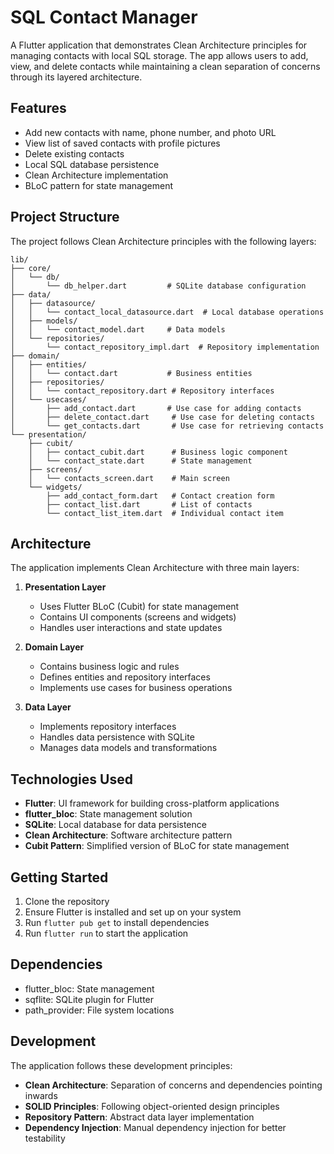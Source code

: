 # SQL Contact Manager

A Flutter application that demonstrates Clean Architecture principles for managing contacts with local SQL storage. The app allows users to add, view, and delete contacts while maintaining a clean separation of concerns through its layered architecture.

## Features

- Add new contacts with name, phone number, and photo URL
- View list of saved contacts with profile pictures
- Delete existing contacts
- Local SQL database persistence
- Clean Architecture implementation
- BLoC pattern for state management

## Project Structure

The project follows Clean Architecture principles with the following layers:

```
lib/
├── core/
│   └── db/
│       └── db_helper.dart         # SQLite database configuration
├── data/
│   ├── datasource/
│   │   └── contact_local_datasource.dart  # Local database operations
│   ├── models/
│   │   └── contact_model.dart     # Data models
│   └── repositories/
│       └── contact_repository_impl.dart  # Repository implementation
├── domain/
│   ├── entities/
│   │   └── contact.dart           # Business entities
│   ├── repositories/
│   │   └── contact_repository.dart # Repository interfaces
│   └── usecases/
│       ├── add_contact.dart       # Use case for adding contacts
│       ├── delete_contact.dart     # Use case for deleting contacts
│       └── get_contacts.dart       # Use case for retrieving contacts
└── presentation/
    ├── cubit/
    │   ├── contact_cubit.dart      # Business logic component
    │   └── contact_state.dart      # State management
    ├── screens/
    │   └── contacts_screen.dart    # Main screen
    └── widgets/
        ├── add_contact_form.dart   # Contact creation form
        ├── contact_list.dart       # List of contacts
        └── contact_list_item.dart  # Individual contact item
```

## Architecture

The application implements Clean Architecture with three main layers:

1. **Presentation Layer**
   - Uses Flutter BLoC (Cubit) for state management
   - Contains UI components (screens and widgets)
   - Handles user interactions and state updates

2. **Domain Layer**
   - Contains business logic and rules
   - Defines entities and repository interfaces
   - Implements use cases for business operations

3. **Data Layer**
   - Implements repository interfaces
   - Handles data persistence with SQLite
   - Manages data models and transformations

## Technologies Used

- **Flutter**: UI framework for building cross-platform applications
- **flutter_bloc**: State management solution
- **SQLite**: Local database for data persistence
- **Clean Architecture**: Software architecture pattern
- **Cubit Pattern**: Simplified version of BLoC for state management

## Getting Started

1. Clone the repository
2. Ensure Flutter is installed and set up on your system
3. Run `flutter pub get` to install dependencies
4. Run `flutter run` to start the application

## Dependencies

- flutter_bloc: State management
- sqflite: SQLite plugin for Flutter
- path_provider: File system locations

## Development

The application follows these development principles:

- **Clean Architecture**: Separation of concerns and dependencies pointing inwards
- **SOLID Principles**: Following object-oriented design principles
- **Repository Pattern**: Abstract data layer implementation
- **Dependency Injection**: Manual dependency injection for better testability
